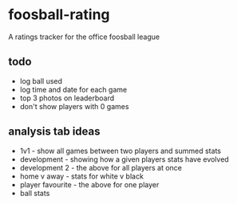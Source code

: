 # foosball-rating
A ratings tracker for the office foosball league

## todo
* log ball used
* log time and date for each game
* top 3 photos on leaderboard
* don't show players with 0 games

## analysis tab ideas
* 1v1 - show all games between two players and summed stats
* development - showing how a given players stats have evolved
* development 2 - the above for all players at once
* home v away - stats for white v black
* player favourite - the above for one player
* ball stats

